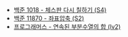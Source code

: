 - [백준 1018 - 체스판 다시 칠하기 (S4)](https://www.acmicpc.net/problem/1018)
- [백준 11870 - 좌표압축 (S2)](https://www.acmicpc.net/problem/18870)
- [프로그래머스 - 연속된 부분수열의 합 (lv2)](https://school.programmers.co.kr/learn/courses/30/lessons/178870)
